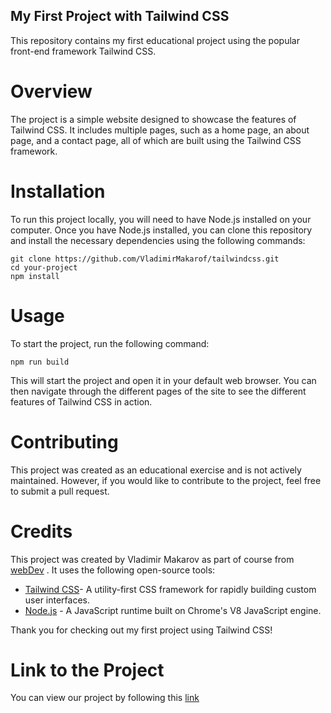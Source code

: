 ## My First Project with Tailwind CSS
This repository contains my first educational project using the popular front-end framework Tailwind CSS.

# Overview
The project is a simple website designed to showcase the features of Tailwind CSS. It includes multiple pages, such as a home page, an about page, and a contact page, all of which are built using the Tailwind CSS framework.

# Installation
To run this project locally, you will need to have Node.js installed on your computer. Once you have Node.js installed, you can clone this repository and install the necessary dependencies using the following commands:

```
git clone https://github.com/VladimirMakarof/tailwindcss.git
cd your-project
npm install
```

# Usage
To start the project, run the following command:

```
npm run build
```

This will start the project and open it in your default web browser. You can then navigate through the different pages of the site to see the different features of Tailwind CSS in action.

# Contributing
This project was created as an educational exercise and is not actively maintained. However, if you would like to contribute to the project, feel free to submit a pull request.

# Credits
This project was created by Vladimir Makarov as part of course from [webDev](https://www.youtube.com/watch?v=rW38WPa4ekA) . It uses the following open-source tools:

* [Tailwind CSS](https://tailwindcss.com)- A utility-first CSS framework for rapidly building custom user interfaces.
* [Node.js](https://nodejs.org/en/) - A JavaScript runtime built on Chrome's V8 JavaScript engine.

Thank you for checking out my first project using Tailwind CSS!

# Link to the Project
You can view our project by following this [link](https://vladimirmakarof.github.io/tailwindcss/)
